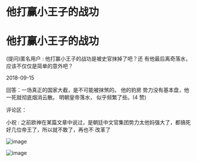 # 他打赢小王子的战功

# 他打赢小王子的战功

(提问)匿名用户 : 他打赢小王子的战功是被史官抹掉了吧？还 有他最后离奇落水，应该不仅仅是简单的意外吧？

2018-09-15

回答：一场真正的国家大截，是不可能被抹煞的。 他的豹房 势力没有基本盘，他一死就彻底烟消云散。 明朝皇帝落水， 似乎频繁了些。(4 赞)

评论区：

小祝 : 之前欧神在某篇文章中说过，是朝廷中文官集团势力太他妈强大了，都搞死好几位帝王了，所以就不敢了，再也不 改革了

![image](img/Image_316.png)

![image](img/Image_317.png)